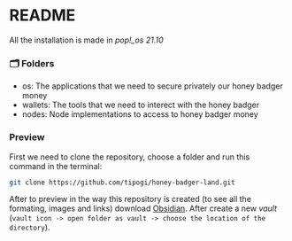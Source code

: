 # README
All the installation is made in *pop!_os 21.10*

### 🗂 Folders
- os: The applications that we need to secure privately our honey badger money
- wallets: The tools that we need to interect with the honey badger
- nodes: Node implementations to access to honey badger money

### Preview
First we need to clone the repository, choose a folder and run this command in the terminal:
```bash
git clone https://github.com/tipogi/honey-badger-land.git
```
After to preview in the way this repository is created (to see all the formating, images and links) download [Obsidian](https://obsidian.md/download). After create a new *vault* (`vault icon -> open folder as vault -> choose the location of the directory`).